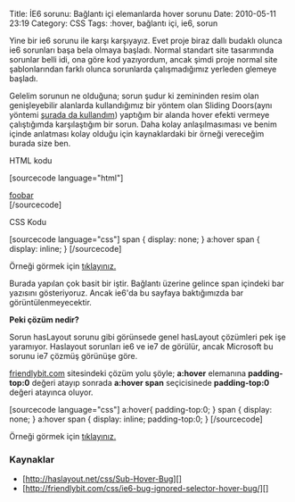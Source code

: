 Title: İE6 sorunu: Bağlantı içi elemanlarda hover sorunu
Date: 2010-05-11 23:19
Category: CSS
Tags: :hover, bağlantı içi, ie6, sorun

Yine bir ie6 sorunu ile karşı karşıyayız. Evet proje biraz dallı budaklı
olunca ie6 sorunları başa bela olmaya başladı. Normal standart site
tasarımında sorunlar belli idi, ona göre kod yazıyordum, ancak şimdi
proje normal site şablonlarından farklı olunca sorunlarda çalışmadığımız
yerleden glemeye başladı.

Gelelim sorunun ne olduğuna; sorun şudur ki zemininden resim olan
genişleyebilir alanlarda kullandığımız bir yöntem olan Sliding
Doors(aynı yöntemi [şurada da kullandım][]) yaptığım bir alanda hover
efekti vermeye çalıştığımda karşılaştığım bir sorun. Daha kolay
anlaşılmasıması ve benim içinde anlatması kolay olduğu için
kaynaklardaki bir örneği vereceğim burada size ben.

HTML kodu

[sourcecode language="html"] <div> <a
href="#">foo<span>bar</span></a> </div> [/sourcecode]

CSS Kodu

[sourcecode language="css"] span { display: none; } a:hover span {
display: inline; } [/sourcecode]

Örneği görmek için [tıklayınız.][]

Burada yapılan çok basit bir iştir. Bağlantı üzerine gelince span
içindeki bar yazısını gösteriyoruz. Ancak ie6'da bu sayfaya baktığımızda
bar görüntülenmeyecektir. 

**Peki çözüm nedir?**

Sorun hasLayout sorunu gibi görünsede genel hasLayout çözümleri pek işe
yaramıyor. Haslayout sorunları ie6 ve ie7 de görülür, ancak Microsoft bu
sorunu ie7 çözmüş görünüşe göre.

[friendlybit.com][] sitesindeki çözüm yolu şöyle; **a:hover** elemanına
**padding-top:0** değeri atayıp sonrada **a:hover span** seçicisinede
**padding-top:0** değeri atayınca oluyor.

[sourcecode language="css"] a:hover{ padding-top:0; } span { display:
none; } a:hover span { display: inline; padding-top:0; } [/sourcecode]

Örneği görmek için [tıklayınız.][1]

### Kaynaklar

-   [http://haslayout.net/css/Sub-Hover-Bug][]
-   [http://friendlybit.com/css/ie6-bug-ignored-selector-hover-bug/][]

</p>

  [şurada da kullandım]: http://www.fatihhayrioglu.com/css-ile-sekmelitab-menu-yapimi/
    "şurada da kullandım"
  [tıklayınız.]: http://fatihhayrioglu.com/dokumanlar/sub_hover/ie_sub_hover.html
  [friendlybit.com]: http://friendlybit.com "friendlybit.com"
  [1]: http://fatihhayrioglu.com/dokumanlar/sub_hover/ie_sub_hover_coz.html
  [http://haslayout.net/css/Sub-Hover-Bug]: http://haslayout.net/css/Sub-Hover-Bug
    "http://haslayout.net/css/Sub-Hover-Bug"
  [http://friendlybit.com/css/ie6-bug-ignored-selector-hover-bug/]: http://friendlybit.com/css/ie6-bug-ignored-selector-hover-bug/
    "http://friendlybit.com/css/ie6-bug-ignored-selector-hover-bug/"
